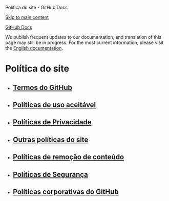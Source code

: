 Política do site - GitHub Docs

[Skip to main content](#main-content)

[](/pt)[GitHub Docs](/pt)

We publish frequent updates to our documentation, and translation of this page may still be in progress. For the most current information, please visit the [English documentation](/en).

Política do site
==========

* [Termos do GitHub](/pt/site-policy/github-terms)
  ----------

* [Políticas de uso aceitável](/pt/site-policy/acceptable-use-policies)
  ----------

* [Políticas de Privacidade](/pt/site-policy/privacy-policies)
  ----------

* [Outras políticas do site](/pt/site-policy/other-site-policies)
  ----------

* [Políticas de remoção de conteúdo](/pt/site-policy/content-removal-policies)
  ----------

* [Políticas de Segurança](/pt/site-policy/security-policies)
  ----------

* [Políticas corporativas do GitHub](/pt/site-policy/github-company-policies)
  ----------
